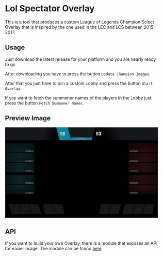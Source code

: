 # Lol Spectator Overlay

This is a tool that produces a custom League of Legends Champion Select Overlay that is inspired by the one used in the LEC and LCS between 2015-2017.

## Usage

Just download the latest release for your platform and you are nearly ready to go.

After downloading you have to press the button `Update Champion Images`. 

After that you just have to join a custom Lobby and press the button `Start Overlay`.

If you want to fetch the summoner names of the players in the Lobby just press the button `Fetch Summoner Names`.

## Preview Image

![alt text](example.png "Logo Title Text 1")

## API

If you want to build your own Overlay, there is a module that exposes an API for easier usage.
The module can be found [here](https://github.com/Litzuck/lol-esports-spectate)
